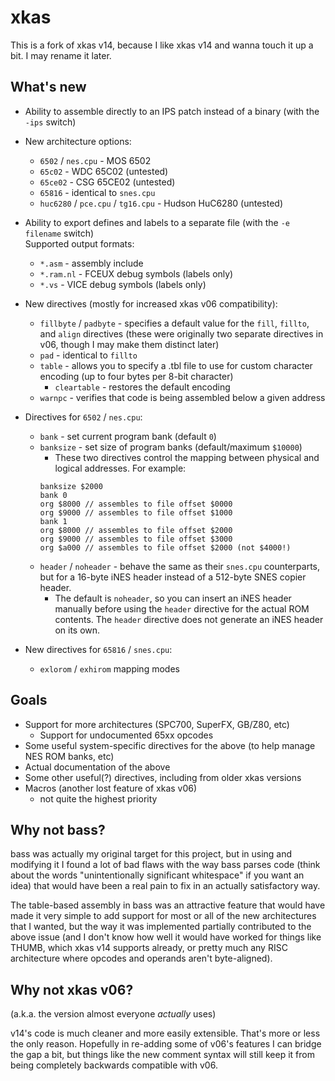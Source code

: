 # xkas

This is a fork of xkas v14, because I like xkas v14 and wanna touch it up a bit. I may rename it later.

## What's new
- Ability to assemble directly to an IPS patch instead of a binary (with the `-ips` switch)
- New architecture options:
  - `6502` / `nes.cpu` - MOS 6502
  - `65c02` - WDC 65C02 (untested)
  - `65ce02` - CSG 65CE02 (untested)
  - `65816` - identical to `snes.cpu`
  - `huc6280` / `pce.cpu` / `tg16.cpu` - Hudson HuC6280 (untested)
- Ability to export defines and labels to a separate file (with the `-e filename` switch)  
  Supported output formats:
  - `*.asm` - assembly include
  - `*.ram.nl` - FCEUX debug symbols (labels only)
  - `*.vs` - VICE debug symbols (labels only)
- New directives (mostly for increased xkas v06 compatibility):
  - `fillbyte` / `padbyte` - specifies a default value for the `fill`, `fillto`, and `align` directives
    (these were originally two separate directives in v06, though I may make them distinct later)
  - `pad` - identical to `fillto`
  - `table` - allows you to specify a .tbl file to use for custom character encoding (up to four bytes per 8-bit character)
    - `cleartable` - restores the default encoding
  - `warnpc` - verifies that code is being assembled below a given address
- Directives for `6502` / `nes.cpu`:
  - `bank` - set current program bank (default `0`)
  - `banksize` - set size of program banks (default/maximum `$10000`)
    - These two directives control the mapping between physical and logical addresses. For example:  
    ```noheader
    banksize $2000
    bank 0
    org $8000 // assembles to file offset $0000
    org $9000 // assembles to file offset $1000
    bank 1
    org $8000 // assembles to file offset $2000
    org $9000 // assembles to file offset $3000
    org $a000 // assembles to file offset $2000 (not $4000!)
	```
  - `header` / `noheader` - behave the same as their `snes.cpu` counterparts, but for a 16-byte iNES header instead of a 512-byte SNES copier header.
    - The default is `noheader`, so you can insert an iNES header manually before using the `header` directive for the actual ROM contents. The `header` directive does not generate an iNES header on its own.
    
- New directives for `65816` / `snes.cpu`:
  - `exlorom` / `exhirom` mapping modes

## Goals
- Support for more architectures (SPC700, SuperFX, GB/Z80, etc)
  - Support for undocumented 65xx opcodes
- Some useful system-specific directives for the above (to help manage NES ROM banks, etc)
- Actual documentation of the above
- Some other useful(?) directives, including from older xkas versions
- Macros (another lost feature of xkas v06)
  - not quite the highest priority

## Why not bass?
bass was actually my original target for this project, but in using and modifying it I found a lot of bad flaws with the way bass parses code (think about the words "unintentionally significant whitespace" if you want an idea) that would have been a real pain to fix in an actually satisfactory way.

The table-based assembly in bass was an attractive feature that would have made it very simple to add support for most or all of the new architectures that I wanted, but the way it was implemented partially contributed to the above issue (and I don't know how well it would have worked for things like THUMB, which xkas v14 supports already, or pretty much any RISC architecture where opcodes and operands aren't byte-aligned).

## Why not xkas v06?
(a.k.a. the version almost everyone _actually_ uses)

v14's code is much cleaner and more easily extensible. That's more or less the only reason. Hopefully in re-adding some of v06's features I can bridge the gap a bit, but things like the new comment syntax will still keep it from being completely backwards compatible with v06.